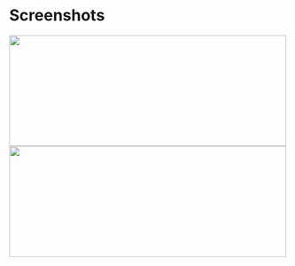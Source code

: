 # Screenshots

<img src="https://user-images.githubusercontent.com/88416263/176719154-f91726de-fb72-441d-96e3-f1e77295281b.png" width=500 height=200><br/>  <img src="https://user-images.githubusercontent.com/88416263/176719132-b2103990-4e83-4199-b0b6-8dcd67de3ccb.png" width=500 height=200> 
